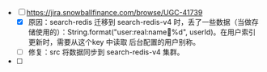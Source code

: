 - [ ] https://jira.snowballfinance.com/browse/UGC-41739
  - [x] 原因：search-redis 迁移到 search-redis-v4 时，丢了一些数据（当做存储使用的）：String.format("user:real:name:key:%d", userId)。在用户索引更新时，需要从这个key 中读取 后台配置的用户别称。
  - [ ] 修复：src 将数据同步到 search-redis-v4 集群。
- [ ] 